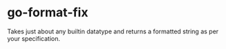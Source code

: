 # go-format-fix
Takes just about any builtin datatype and returns a formatted string as per your specification.

